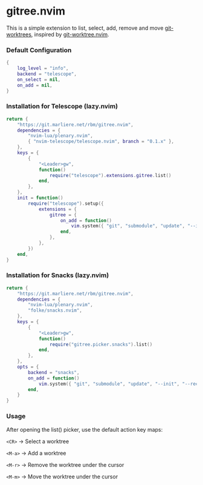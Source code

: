 # gitree.nvim

This is a simple extension to list, select, add, remove and move
[git-worktrees], inspired by [git-worktree.nvim].

[git-worktrees]: https://git-scm.com/docs/git-worktree
[git-worktree.nvim]: https://github.com/ThePrimeagen/git-worktree.nvim

### Default Configuration

```lua
{
	log_level = "info",
	backend = "telescope",
	on_select = nil,
	on_add = nil,
}
```

### Installation for Telescope (lazy.nvim)

```lua
return {
	"https://git.marliere.net/rbm/gitree.nvim",
	dependencies = {
		"nvim-lua/plenary.nvim",
		{ "nvim-telescope/telescope.nvim", branch = "0.1.x" },
	},
	keys = {
		{
			"<Leader>gw",
			function()
				require("telescope").extensions.gitree.list()
			end,
		},
	},
	init = function()
		require("telescope").setup({
			extensions = {
				gitree = {
					on_add = function()
						vim.system({ "git", "submodule", "update", "--init", "--recursive" }):wait()
					end,
				},
			},
		})
	end,
}
```

### Installation for Snacks (lazy.nvim)

```lua
return {
	"https://git.marliere.net/rbm/gitree.nvim",
	dependencies = {
		"nvim-lua/plenary.nvim",
		"folke/snacks.nvim",
	},
	keys = {
		{
			"<Leader>gw",
			function()
				require("gitree.picker.snacks").list()
			end,
		},
	},
	opts = {
		backend = "snacks",
		on_add = function()
			vim.system({ "git", "submodule", "update", "--init", "--recursive" }):wait()
		end,
	}
}
```

### Usage

After opening the list() picker, use the default action key maps:

`<CR>` -> Select a worktree

`<M-a>` -> Add a worktree

`<M-r>` -> Remove the worktree under the cursor

`<M-m>` -> Move the worktree under the cursor
